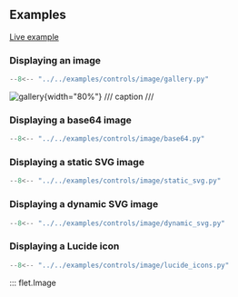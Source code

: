 ## Examples

[Live example](https://flet-controls-gallery.fly.dev/displays/image)

### Displaying an image

```python
--8<-- "../../examples/controls/image/gallery.py"
```

![gallery](../examples/controls/image/media/gallery.gif){width="80%"}
/// caption
///

### Displaying a base64 image

```python
--8<-- "../../examples/controls/image/base64.py"
```

### Displaying a static SVG image

```python
--8<-- "../../examples/controls/image/static_svg.py"
```

### Displaying a dynamic SVG image

```python
--8<-- "../../examples/controls/image/dynamic_svg.py"
```

### Displaying a Lucide icon

```python
--8<-- "../../examples/controls/image/lucide_icons.py"
```

::: flet.Image
